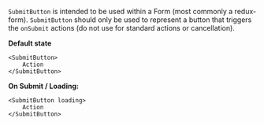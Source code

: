 `SubmitButton` is intended to be used within a Form (most commonly a redux-form). `SubmitButton` should only be used to represent a button that triggers the `onSubmit` actions (do not use for standard actions or cancellation).


**Default state**
```
<SubmitButton>
    Action
</SubmitButton>
```

**On Submit / Loading:**
```
<SubmitButton loading>
    Action
</SubmitButton>
```
